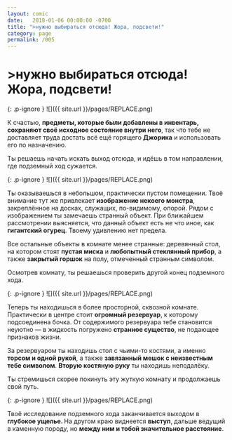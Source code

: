 ```yaml
---
layout: comic
date:   2018-01-06 00:00:00 -0700
title: ">нужно выбираться отсюда! Жора, подсвети!"
category: page
permalink: /005
---
```

# >нужно выбираться отсюда! Жора, подсвети!

{: .p-ignore }
![]({{ site.url }}/pages/REPLACE.png)

К счастью, <strong>предметы, которые были добавлены в инвентарь, сохраняют своё исходное состояние внутри него</strong>, так что тебе не доставляет труда достать всё ещё горящего <strong>Джорика</strong> и использовать его по назначению.

Ты решаешь начать искать выход отсюда, и идёшь в том направлении, где подземный ход сужается.

{: .p-ignore }
![]({{ site.url }}/pages/REPLACE.png)

Ты оказываешься в небольшом, практически пустом помещении. Твоё внимание тут же привлекает <strong>изображение некоего монстра</strong>, закреплённое на досках, служащих, по-видимому, опорой. Рядом с изображением ты замечаешь странный объект. При ближайшем рассмотрении выясняется, что данный объект есть не что иное, как <strong>гигантский огурец</strong>. Твоему удивлению нет предела.

Все остальные объекты в комнате менее странные: деревянный стол, на котором стоят <strong>пустая миска</strong> и <strong>любопытный стеклянный прибор</strong>, а также <strong>закрытый горшок</strong> на полу, отмеченный странным символом.

Осмотрев комнату, ты решаешься проверить другой конец подземного хода.

{: .p-ignore }
![]({{ site.url }}/pages/REPLACE.png)

Теперь ты находишься в более просторной, сквозной комнате. Практически в центре стоит <strong>огромный резервуар</strong>, к которому подсоединена бочка. От содержимого резервуара тебе становится неуютно — в жидкость погружено <strong>странное существо</strong>, не подающее признаков жизни.

За резервуаром ты находишь стол с чьими-то костями, а именно <strong>торсом и одной рукой</strong>, а также <strong>завязанный мешок с неизвестным тебе символом</strong>. <strong>Вторую костяную руку</strong> ты находишь неподалёку.

Ты стремишься скорее покинуть эту жуткую комнату и продолжаешь свой путь.

{: .p-ignore }
![]({{ site.url }}/pages/REPLACE.png)

Твоё исследование подземного хода заканчивается выходом в <strong>глубокое ущелье. </strong>На другом краю виднеется <strong>выступ</strong>, дальше ведущий в каменную породу, но <strong>между ним и тобой значительное расстояние</strong>.
